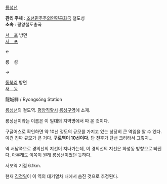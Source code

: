 [룡성선](%EB%A3%A1%EC%84%B1%EC%84%A0.md)

**관리 주체** : [조선민주주의인민공화국](%EC%A1%B0%EC%84%A0%EB%AF%BC%EC%A3%BC%EC%A3%BC%EC%9D%98%EC%9D%B8%EB%AF%BC%EA%B3%B5%ED%99%94%EA%B5%AD.md) 철도성  
**소속** : 평양철도총국 

[서　포](%EC%84%9C%ED%8F%AC%EC%97%AD.md) 방면  
[서　포](%EC%84%9C%ED%8F%AC%EC%97%AD.md)

←

룡　성

→

[동북리](%EB%8F%99%EB%B6%81%EB%A6%AC%EC%97%AD.md) 방면  
[새　동](%EC%83%88%EB%8F%99%EC%97%AD.md)

  
龍城驛 / Ryongsŏng Station

[룡성선](%EB%A3%A1%EC%84%B1%EC%84%A0.md)의 철도역.
[평양직할시](%ED%8F%89%EC%96%91%EC%A7%81%ED%95%A0%EC%8B%9C.md)
[룡성구역](%EB%A3%A1%EC%84%B1%EA%B5%AC%EC%97%AD.md)에 소재.

룡성선이라는 이름은 이 일대의 지역명에서 따 온 것이다.

구글어스로 확인하면 약 10선 정도의 규모를 가지고 있는 상당히 큰 역임을 알 수 있다. 이건 진짜 규모가 큰 거다. **구로역이
10선이다.** 단 전후가 단선 크리라서 그렇지...

역 서남쪽으로 경의선의 지선이 지나가는데, 이 경의선의 지선은 화성동 방향으로 빠진다. 아무래도 이쪽이 원래 룡성선이었던 듯하다.

서포역 기점 6.1km.

현재 [김정일](%EA%B9%80%EC%A0%95%EC%9D%BC.md)이 이 역의 대기열차 내에서 숨진 것으로 추정된다.

